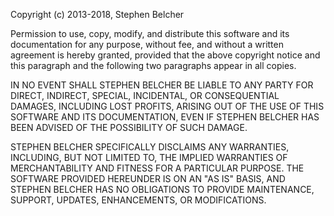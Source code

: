 Copyright (c) 2013-2018, Stephen Belcher

Permission to use, copy, modify, and distribute this software and its
documentation for any purpose, without fee, and without a written agreement is
hereby granted, provided that the above copyright notice and this paragraph
and the following two paragraphs appear in all copies.

IN NO EVENT SHALL STEPHEN BELCHER BE LIABLE TO ANY PARTY FOR DIRECT, INDIRECT,
SPECIAL, INCIDENTAL, OR CONSEQUENTIAL DAMAGES, INCLUDING LOST PROFITS, ARISING
OUT OF THE USE OF THIS SOFTWARE AND ITS DOCUMENTATION, EVEN IF STEPHEN BELCHER
HAS BEEN ADVISED OF THE POSSIBILITY OF SUCH DAMAGE.

STEPHEN BELCHER SPECIFICALLY DISCLAIMS ANY WARRANTIES, INCLUDING, BUT NOT
LIMITED TO, THE IMPLIED WARRANTIES OF MERCHANTABILITY AND FITNESS FOR A
PARTICULAR PURPOSE. THE SOFTWARE PROVIDED HEREUNDER IS ON AN "AS IS" BASIS,
AND STEPHEN BELCHER HAS NO OBLIGATIONS TO PROVIDE MAINTENANCE, SUPPORT,
UPDATES, ENHANCEMENTS, OR MODIFICATIONS.
